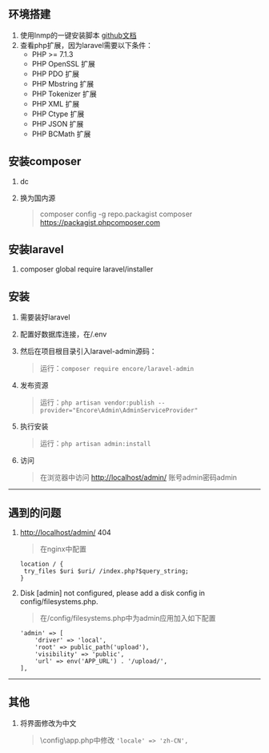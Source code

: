 ## 环境搭建

1. 使用lnmp的一键安装脚本 [github文档](https://github.com/licess/lnmp)
2. 查看php扩展，因为laravel需要以下条件：
   - PHP >= 7.1.3
   - PHP OpenSSL 扩展
   - PHP PDO 扩展
   - PHP Mbstring 扩展
   - PHP Tokenizer 扩展
   - PHP XML 扩展
   - PHP Ctype 扩展
   - PHP JSON 扩展
   - PHP BCMath 扩展

## 安装composer

1. dc

2. 换为国内源 

   > composer config -g repo.packagist composer https://packagist.phpcomposer.com

## 安装laravel

1. composer global require laravel/installer

## 安装

1. 需要装好laravel
2. 配置好数据库连接，在/.env
3. 然后在项目根目录引入laravel-admin源码：
   
   > 运行：`composer require encore/laravel-admin` 
4. 发布资源
   > 运行：`php artisan vendor:publish --provider="Encore\Admin\AdminServiceProvider"
`
5. 执行安装
   
   >运行：`php artisan admin:install`
6. 访问
   
   >在浏览器中访问 <http://localhost/admin/>  账号admin密码admin

---
## 遇到的问题

1. <http://localhost/admin/> 404
   > 在nginx中配置
   ```
   location / {
    try_files $uri $uri/ /index.php?$query_string;
   }
   ```
2. Disk \[admin] not configured, please add a disk config in config/filesystems.php.
   >在/config/filesystems.php中为admin应用加入如下配置
   ```
   'admin' => [
       'driver' => 'local',
       'root' => public_path('upload'),
       'visibility' => 'public',
       'url' => env('APP_URL') . '/upload/',
   ],
   ```

---

## 其他

1. 将界面修改为中文
   > \config\app.php中修改
    `'locale' => 'zh-CN',`

